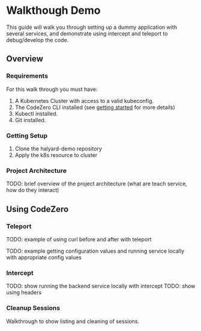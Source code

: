 # Walkthough Demo

This guide will walk you through setting up a dummy application with several services,
and demonstrate using intercept and teleport to debug/develop the code.

## Overview

### Requirements

For this walk through you must have:
1. A Kubernetes Cluster with access to a valid kubeconfig.
1. The CodeZero CLI installed (see [getting started](../guides/getting-started) for more details)
1. Kubectl installed.
1. Git installed.

### Getting Setup

1. Clone the halyard-demo repository
1. Apply the k8s resource to cluster

### Project Architecture

TODO: brief overview of the project architecture (what are teach service, how do they interact)

## Using CodeZero

### Teleport

TODO: example of using curl before and after with teleport

TODO: example getting configuration values and running service locally with appropriate config values

### Intercept

TODO: show running the backend service locally with intercept
TODO: show using headers

### Cleanup Sessions

Walkthrough to show listing and cleaning of sessions.